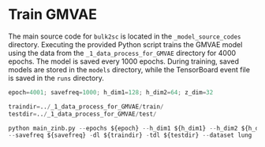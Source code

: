 # Train GMVAE
The main source code for `bulk2sc` is located in the `_model_source_codes` directory. Executing the provided Python script trains the GMVAE model using the data from the `_1_data_process_for_GMVAE` directory for 4000 epochs. The model is saved every 1000 epochs. During training, saved models are stored in the `models` directory, while the TensorBoard event file is saved in the `runs` directory.
```python
epoch=4001; savefreq=1000; h_dim1=128; h_dim2=64; z_dim=32

traindir=../_1_data_process_for_GMVAE/train/
testdir=../_1_data_process_for_GMVAE/test/

python main_zinb.py --epochs ${epoch} --h_dim1 ${h_dim1} --h_dim2 ${h_dim2} --z_dim ${z_dim} \
--savefreq ${savefreq} -dl ${traindir} -tdl ${testdir} --dataset lung
```

